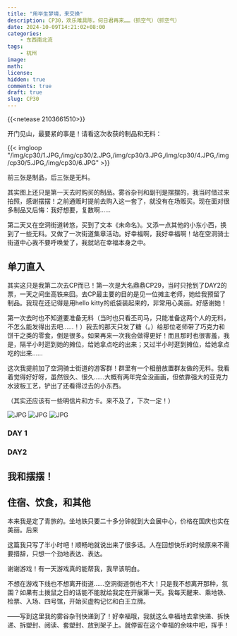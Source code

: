 ```yaml
---
title: "用毕生梦境，来交换"
description: CP30，欢乐难具陈，何日君再来……（抓空气）（抓空气）
date: 2024-10-09T14:21:02+08:00
categories:
    - 东西南北流
tags:
    - 杭州
image: 
math: 
license: 
hidden: true
comments: true
draft: true
slug: CP30
---
```


{{<netease 2103661510>}}

开门见山，最要紧的事是！请看这次收获的制品和无料：

{{< imgloop "/img/cp30/1.JPG,/img/cp30/2.JPG,/img/cp30/3.JPG,/img/cp30/4.JPG,/img/cp30/5.JPG,/img/cp30/6.JPG" >}}

 <figcaption>前三张是制品，后三张是无料。</figcaption>

其实图上还只是第一天去时购买的制品。雾谷杂刊和副刊是摆摆的，我当时借过来拍照，感谢摆摆！之前通贩时提前去购入这一套了，就没有在场贩买。现在面对很多制品又后悔：我好想要，复数啊……

第二天又在空洞街道转悠，买到了文本《未命名》。又添一点其他的小东小西，换到了一些无料。又做了一次街道集章活动。好幸福啊，我好幸福啊！站在空洞骑士街道中心我不要呼唤爱了，我就站在幸福本身之中。

## 单刀直入

其实这只是我第二次去CP而已！第一次是大名鼎鼎CP29，当时只抢到了DAY2的票，一天之间坐高铁来回。去CP最主要的目的是见一位摊主老师，她给我预留了制品。我现在还记得是用hello kitty的纸袋装起来的，非常用心美丽。好感谢她！

第一次去时也不知道要准备无料（当时也只看丕司马，只能准备这两个人的无料，不怎么能发得出去吧……！）我去的那天只发了糖（。）给那位老师带了巧克力和饼干之类的零食，倒是很多。如果再来一次我会做得更好！而且那时也很害羞，我是，隔半小时逛到她的摊位，给她拿点吃的出来；又过半小时逛到摊位，给她拿点吃的出来……

这次我提前加了空洞骑士街道的游客群！群里有一个相册放置群友做的无料。我看着觉得好好呀，虽然很久、很久……大概有两年完全没画画，但依靠强大的亚克力水波板工艺，铲出了还看得过去的小东西。

（其实还应该有一些明信片和方卡。来不及了，下次一定！）

<gallery>
    <img src="/img/cp30/8.JPG" alt="JPG">
    <img src="/img/cp30/7.JPG" alt="JPG">
    <img src="/img/cp30/9.JPG" alt="JPG">

</gallery>





### DAY 1



### DAY2



## 我和摆摆！



## 住宿、饮食，和其他

本来我是定了青旅的。坐地铁只要二十多分钟就到大会展中心，价格在国庆也实在美丽。后来

这篇我只写了半小时吧！顺畅地就说出来了很多话。人在回想快乐的时候原来不需要措辞，只想一个劲地表达、表达。

谢谢游戏！有一天游戏真的能帮我，我早该明白。

不想在游戏下线也不想离开街道……空洞街道倒也不大！只是我不想离开那种，氛围？如果有土拨鼠之日的话能不能就给我定在开展第一天。我每天醒来、乘地铁、检票、入场、四号馆，开始买虚构记忆和白王立牌。

——写到这里我的雾谷杂刊快递到了！好幸福哦，我就这么幸福地去拿快递、拆快递、拆塑封、阅读、套塑封、放到架子上。就停留在这个幸福的余味中吧，挥手！
